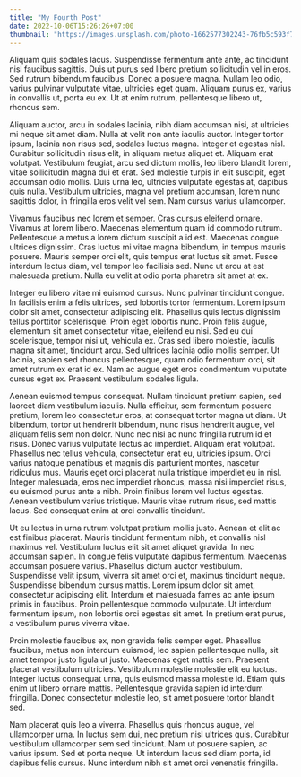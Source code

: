 ```yaml
---
title: "My Fourth Post"
date: 2022-10-06T15:26:26+07:00
thumbnail: "https://images.unsplash.com/photo-1662577302243-76fb5c593f7a?crop=entropy&cs=tinysrgb&fit=max&fm=jpg&ixid=MnwxfDB8MXxyYW5kb218MHx8fHx8fHx8MTY2NTA0NDkxMA&ixlib=rb-1.2.1&q=80&w=1080"
---
```


Aliquam quis sodales lacus. Suspendisse fermentum ante ante, ac tincidunt nisl faucibus sagittis. Duis ut purus sed libero pretium sollicitudin vel in eros. Sed rutrum bibendum faucibus. Donec a posuere magna. Nullam leo odio, varius pulvinar vulputate vitae, ultricies eget quam. Aliquam purus ex, varius in convallis ut, porta eu ex. Ut at enim rutrum, pellentesque libero ut, rhoncus sem.

Aliquam auctor, arcu in sodales lacinia, nibh diam accumsan nisi, at ultricies mi neque sit amet diam. Nulla at velit non ante iaculis auctor. Integer tortor ipsum, lacinia non risus sed, sodales luctus magna. Integer et egestas nisl. Curabitur sollicitudin risus elit, in aliquam metus aliquet et. Aliquam erat volutpat. Vestibulum feugiat, arcu sed dictum mollis, leo libero blandit lorem, vitae sollicitudin magna dui et erat. Sed molestie turpis in elit suscipit, eget accumsan odio mollis. Duis urna leo, ultricies vulputate egestas at, dapibus quis nulla. Vestibulum ultricies, magna vel pretium accumsan, lorem nunc sagittis dolor, in fringilla eros velit vel sem. Nam cursus varius ullamcorper.

Vivamus faucibus nec lorem et semper. Cras cursus eleifend ornare. Vivamus at lorem libero. Maecenas elementum quam id commodo rutrum. Pellentesque a metus a lorem dictum suscipit a id est. Maecenas congue ultrices dignissim. Cras luctus mi vitae magna bibendum, in tempus mauris posuere. Mauris semper orci elit, quis tempus erat luctus sit amet. Fusce interdum lectus diam, vel tempor leo facilisis sed. Nunc ut arcu at est malesuada pretium. Nulla eu velit at odio porta pharetra sit amet at ex.

Integer eu libero vitae mi euismod cursus. Nunc pulvinar tincidunt congue. In facilisis enim a felis ultrices, sed lobortis tortor fermentum. Lorem ipsum dolor sit amet, consectetur adipiscing elit. Phasellus quis lectus dignissim tellus porttitor scelerisque. Proin eget lobortis nunc. Proin felis augue, elementum sit amet consectetur vitae, eleifend eu nisi. Sed eu dui scelerisque, tempor nisi ut, vehicula ex. Cras sed libero molestie, iaculis magna sit amet, tincidunt arcu. Sed ultrices lacinia odio mollis semper. Ut lacinia, sapien sed rhoncus pellentesque, quam odio fermentum orci, sit amet rutrum ex erat id ex. Nam ac augue eget eros condimentum vulputate cursus eget ex. Praesent vestibulum sodales ligula.

Aenean euismod tempus consequat. Nullam tincidunt pretium sapien, sed laoreet diam vestibulum iaculis. Nulla efficitur, sem fermentum posuere pretium, lorem leo consectetur eros, at consequat tortor magna ut diam. Ut bibendum, tortor ut hendrerit bibendum, nunc risus hendrerit augue, vel aliquam felis sem non dolor. Nunc nec nisi ac nunc fringilla rutrum id et risus. Donec varius vulputate lectus ac imperdiet. Aliquam erat volutpat. Phasellus nec tellus vehicula, consectetur erat eu, ultricies ipsum. Orci varius natoque penatibus et magnis dis parturient montes, nascetur ridiculus mus. Mauris eget orci placerat nulla tristique imperdiet eu in nisl. Integer malesuada, eros nec imperdiet rhoncus, massa nisi imperdiet risus, eu euismod purus ante a nibh. Proin finibus lorem vel luctus egestas. Aenean vestibulum varius tristique. Mauris vitae rutrum risus, sed mattis lacus. Sed consequat enim at orci convallis tincidunt.

Ut eu lectus in urna rutrum volutpat pretium mollis justo. Aenean et elit ac est finibus placerat. Mauris tincidunt fermentum nibh, et convallis nisl maximus vel. Vestibulum luctus elit sit amet aliquet gravida. In nec accumsan sapien. In congue felis vulputate dapibus fermentum. Maecenas accumsan posuere varius. Phasellus dictum auctor vestibulum. Suspendisse velit ipsum, viverra sit amet orci et, maximus tincidunt neque. Suspendisse bibendum cursus mattis. Lorem ipsum dolor sit amet, consectetur adipiscing elit. Interdum et malesuada fames ac ante ipsum primis in faucibus. Proin pellentesque commodo vulputate. Ut interdum fermentum ipsum, non lobortis orci egestas sit amet. In pretium erat purus, a vestibulum purus viverra vitae.

Proin molestie faucibus ex, non gravida felis semper eget. Phasellus faucibus, metus non interdum euismod, leo sapien pellentesque nulla, sit amet tempor justo ligula ut justo. Maecenas eget mattis sem. Praesent placerat vestibulum ultricies. Vestibulum molestie molestie elit eu luctus. Integer luctus consequat urna, quis euismod massa molestie id. Etiam quis enim ut libero ornare mattis. Pellentesque gravida sapien id interdum fringilla. Donec consectetur molestie leo, sit amet posuere tortor blandit sed.

Nam placerat quis leo a viverra. Phasellus quis rhoncus augue, vel ullamcorper urna. In luctus sem dui, nec pretium nisl ultrices quis. Curabitur vestibulum ullamcorper sem sed tincidunt. Nam ut posuere sapien, ac varius ipsum. Sed et porta neque. Ut interdum lacus sed diam porta, id dapibus felis cursus. Nunc interdum nibh sit amet orci venenatis fringilla.
